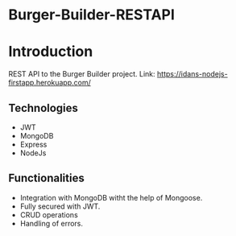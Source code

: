 # Burger-Builder-RESTAPI

# Introduction
REST API to the Burger Builder project.
Link:  https://idans-nodejs-firstapp.herokuapp.com/

## Technologies
- JWT
- MongoDB
- Express
- NodeJs

## Functionalities
- Integration with MongoDB witht the help of Mongoose.
- Fully secured with JWT.
- CRUD operations
- Handling of errors.

  

